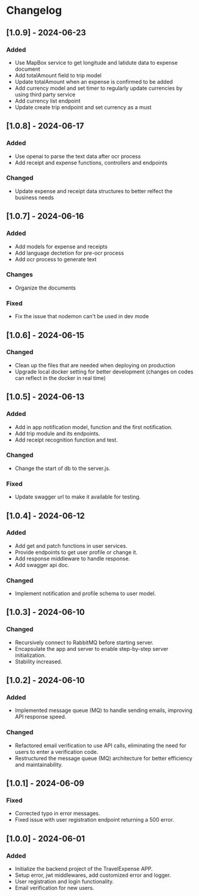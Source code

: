 # Changelog

## [1.0.9] - 2024-06-23
### Added
- Use MapBox service to get longitude and latidute data to expense document
- Add totalAmount field to trip model
- Update totalAmount when an expense is confirmed to be added
- Add currency model and set timer to regularly update currencies by using third party service
- Add currency list endpoint
- Update create trip endpoint and set currency as a must

## [1.0.8] - 2024-06-17
### Added
- Use openai to parse the text data after ocr process
- Add receipt and expense functions, controllers and endpoints

### Changed
- Update expense and receipt data structures to better relfect the business needs

## [1.0.7] - 2024-06-16
### Added
- Add models for expense and receipts
- Add language dectetion for pre-ocr process
- Add ocr process to generate text

### Changes
- Organize the documents

### Fixed
- Fix the issue that nodemon can't be used in dev mode

## [1.0.6] - 2024-06-15
### Changed
- Clean up the files that are needed when deploying on production
- Upgrade local docker setting for better development (changes on codes can reflect in the docker in real time)

## [1.0.5] - 2024-06-13
### Added
- Add in app notification model, function and the first notification.
- Add trip module and its endpoints.
- Add receipt recognition function and test.

### Changed
- Change the start of db to the server.js.

### Fixed
- Update swagger url to make it available for testing.


## [1.0.4] - 2024-06-12
### Added
- Add get and patch functions in user services.
- Provide endpoints to get user profile or change it.
- Add response middleware to handle response.
- Add swagger api doc.

### Changed
- Implement notification and profile schema to user model.

## [1.0.3] - 2024-06-10
### Changed
- Recursively connect to RabbitMQ before starting server.
- Encapsulate the app and server to enable step-by-step server initialization.
- Stability increased.

## [1.0.2] - 2024-06-10
### Added
- Implemented message queue (MQ) to handle sending emails, improving API response speed.

### Changed
- Refactored email verification to use API calls, eliminating the need for users to enter a verification code.
- Restructured the message queue (MQ) architecture for better efficiency and maintainability.

## [1.0.1] - 2024-06-09
### Fixed
- Corrected typo in error messages.
- Fixed issue with user registration endpoint returning a 500 error.

## [1.0.0] - 2024-06-01
### Added
- Initialize the backend project of the TravelExpense APP.
- Setup error, jwt middlewares, add customized error and logger.
- User registration and login functionality.
- Email verification for new users.
